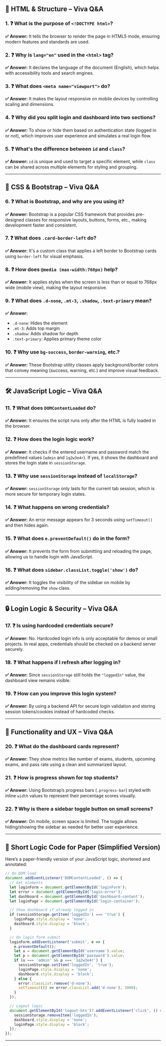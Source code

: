 ## 🧱 **HTML & Structure – Viva Q\&A**

### 1. ❓ What is the purpose of `<!DOCTYPE html>`?

**✅ Answer:** It tells the browser to render the page in HTML5 mode, ensuring modern features and standards are used.

### 2. ❓ Why is `lang="en"` used in the `<html>` tag?

**✅ Answer:** It declares the language of the document (English), which helps with accessibility tools and search engines.

### 3. ❓ What does `<meta name="viewport">` do?

**✅ Answer:** It makes the layout responsive on mobile devices by controlling scaling and dimensions.

### 4. ❓ Why did you split login and dashboard into two sections?

**✅ Answer:** To show or hide them based on authentication state (logged in or not), which improves user experience and simulates a real login flow.

### 5. ❓ What's the difference between `id` and `class`?

**✅ Answer:** `id` is unique and used to target a specific element, while `class` can be shared across multiple elements for styling and grouping.

---

## 🎨 **CSS & Bootstrap – Viva Q\&A**

### 6. ❓ What is Bootstrap, and why are you using it?

**✅ Answer:** Bootstrap is a popular CSS framework that provides pre-designed classes for responsive layouts, buttons, forms, etc., making development faster and consistent.

### 7. ❓ What does `.card-border-left` do?

**✅ Answer:** It's a custom class that applies a left border to Bootstrap cards using `border-left` for visual emphasis.

### 8. ❓ How does `@media (max-width:768px)` help?

**✅ Answer:** It applies styles when the screen is less than or equal to 768px wide (mobile view), making the layout responsive.

### 9. ❓ What does `.d-none`, `.mt-3`, `.shadow`, `.text-primary` mean?

**✅ Answer:**

* `.d-none`: Hides the element
* `.mt-3`: Adds top margin
* `.shadow`: Adds shadow for depth
* `.text-primary`: Applies primary theme color

### 10. ❓ Why use `bg-success`, `border-warning`, etc.?

**✅ Answer:** These Bootstrap utility classes apply background/border colors that convey meaning (success, warning, etc.) and improve visual feedback.

---

## 🛠️ **JavaScript Logic – Viva Q\&A**

### 11. ❓ What does `DOMContentLoaded` do?

**✅ Answer:** It ensures the script runs only after the HTML is fully loaded in the browser.

### 12. ❓ How does the login logic work?

**✅ Answer:** It checks if the entered username and password match the predefined values (`admin` and `1q2w3e4r`). If yes, it shows the dashboard and stores the login state in `sessionStorage`.

### 13. ❓ Why use `sessionStorage` instead of `localStorage`?

**✅ Answer:** `sessionStorage` only lasts for the current tab session, which is more secure for temporary login states.

### 14. ❓ What happens on wrong credentials?

**✅ Answer:** An error message appears for 3 seconds using `setTimeout()` and then hides again.

### 15. ❓ What does `e.preventDefault()` do in the form?

**✅ Answer:** It prevents the form from submitting and reloading the page, allowing us to handle login with JavaScript.

### 16. ❓ What does `sidebar.classList.toggle('show')` do?

**✅ Answer:** It toggles the visibility of the sidebar on mobile by adding/removing the `show` class.

---

## 🔒 **Login Logic & Security – Viva Q\&A**

### 17. ❓ Is using hardcoded credentials secure?

**✅ Answer:** No. Hardcoded login info is only acceptable for demos or small projects. In real apps, credentials should be checked on a backend server securely.

### 18. ❓ What happens if I refresh after logging in?

**✅ Answer:** Since `sessionStorage` still holds the `"loggedIn"` value, the dashboard view remains visible.

### 19. ❓ How can you improve this login system?

**✅ Answer:** By using a backend API for secure login validation and storing session tokens/cookies instead of hardcoded checks.

---

## 🧩 **Functionality and UX – Viva Q\&A**

### 20. ❓ What do the dashboard cards represent?

**✅ Answer:** They show metrics like number of exams, students, upcoming exams, and pass rate using a clean and summarized layout.

### 21. ❓ How is progress shown for top students?

**✅ Answer:** Using Bootstrap’s progress bars (`.progress-bar`) styled with inline `width` values to represent their percentage scores visually.

### 22. ❓ Why is there a sidebar toggle button on small screens?

**✅ Answer:** On mobile, screen space is limited. The toggle allows hiding/showing the sidebar as needed for better user experience.

---

## 🧾 **Short Logic Code for Paper (Simplified Version)**

Here’s a paper-friendly version of your JavaScript logic, shortened and annotated:

```javascript
// On DOM load
document.addEventListener('DOMContentLoaded', () => {
  // Get elements
  let loginForm = document.getElementById('loginForm');
  let error = document.getElementById('login-error');
  let dashboard = document.getElementById('dashboard-content');
  let loginPage = document.getElementById('login-container');

  // Show dashboard if already logged in
  if (sessionStorage.getItem('loggedIn') === 'true') {
    loginPage.style.display = 'none';
    dashboard.style.display = 'block';
  }

  // On login form submit
  loginForm.addEventListener('submit', e => {
    e.preventDefault();
    let u = document.getElementById('username').value;
    let p = document.getElementById('password').value;
    if (u === 'admin' && p === '1q2w3e4r') {
      sessionStorage.setItem('loggedIn', 'true');
      loginPage.style.display = 'none';
      dashboard.style.display = 'block';
    } else {
      error.classList.remove('d-none');
      setTimeout(() => error.classList.add('d-none'), 3000);
    }
  });

  // Logout logic
  document.getElementById('logout-btn')?.addEventListener('click', () => {
    sessionStorage.removeItem('loggedIn');
    dashboard.style.display = 'none';
    loginPage.style.display = 'block';
  });
});
```

---
